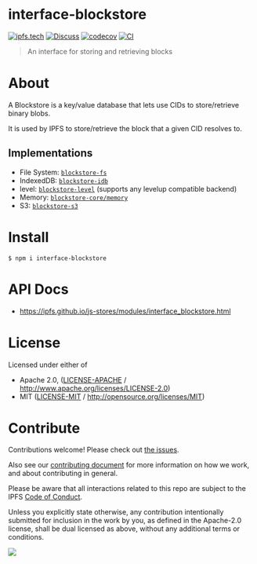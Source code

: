 # interface-blockstore

[![ipfs.tech](https://img.shields.io/badge/project-IPFS-blue.svg?style=flat-square)](https://ipfs.tech)
[![Discuss](https://img.shields.io/discourse/https/discuss.ipfs.tech/posts.svg?style=flat-square)](https://discuss.ipfs.tech)
[![codecov](https://img.shields.io/codecov/c/github/ipfs/js-stores.svg?style=flat-square)](https://codecov.io/gh/ipfs/js-stores)
[![CI](https://img.shields.io/github/actions/workflow/status/ipfs/js-stores/js-test-and-release.yml?branch=main\&style=flat-square)](https://github.com/ipfs/js-stores/actions/workflows/js-test-and-release.yml?query=branch%3Amain)

> An interface for storing and retrieving blocks

# About

A Blockstore is a key/value database that lets use CIDs to store/retrieve binary blobs.

It is used by IPFS to store/retrieve the block that a given CID resolves to.

## Implementations

- File System: [`blockstore-fs`](https://github.com/ipfs/js-stores/tree/main/packages/blockstore-fs)
- IndexedDB: [`blockstore-idb`](https://github.com/ipfs/js-stores/blob/main/packages/blockstore-idb)
- level: [`blockstore-level`](https://github.com/ipfs/js-stores/tree/main/packages/blockstore-level) (supports any levelup compatible backend)
- Memory: [`blockstore-core/memory`](https://github.com/ipfs/js-stores/blob/main/packages/blockstore-core/src/memory.ts)
- S3: [`blockstore-s3`](https://github.com/ipfs/js-stores/tree/main/packages/blockstore-s3)

# Install

```console
$ npm i interface-blockstore
```

# API Docs

- <https://ipfs.github.io/js-stores/modules/interface_blockstore.html>

# License

Licensed under either of

- Apache 2.0, ([LICENSE-APACHE](LICENSE-APACHE) / <http://www.apache.org/licenses/LICENSE-2.0>)
- MIT ([LICENSE-MIT](LICENSE-MIT) / <http://opensource.org/licenses/MIT>)

# Contribute

Contributions welcome! Please check out [the issues](https://github.com/ipfs/js-stores/issues).

Also see our [contributing document](https://github.com/ipfs/community/blob/master/CONTRIBUTING_JS.md) for more information on how we work, and about contributing in general.

Please be aware that all interactions related to this repo are subject to the IPFS [Code of Conduct](https://github.com/ipfs/community/blob/master/code-of-conduct.md).

Unless you explicitly state otherwise, any contribution intentionally submitted for inclusion in the work by you, as defined in the Apache-2.0 license, shall be dual licensed as above, without any additional terms or conditions.

[![](https://cdn.rawgit.com/jbenet/contribute-ipfs-gif/master/img/contribute.gif)](https://github.com/ipfs/community/blob/master/CONTRIBUTING.md)
